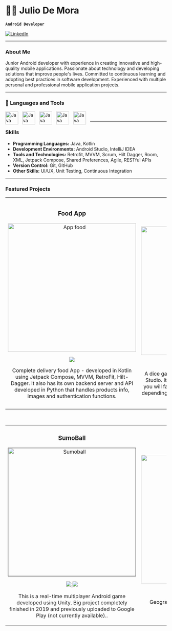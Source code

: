 # 🏄‍♂️ Julio De Mora

**`Android Developer`**

[![LinkedIn](https://img.shields.io/badge/LinkedIn-DeMora-blue)](https://www.linkedin.com/in/julio-de-mora/)

---

### About Me

Junior Android developer with experience in creating innovative and high-quality mobile applications. Passionate about technology and developing solutions that improve people's lives. Committed to continuous learning and adopting best practices in software development. Experienced with multiple personal and professional mobile application projects.

---

### 🧰 Languages and Tools

<img align="left" alt="Java" width="40px" style="padding-right:10px;" src="https://cdn.jsdelivr.net/gh/devicons/devicon/icons/java/java-original.svg"/>
<img align="left" alt="Java" width="40px" style="padding-right:10px;" src="https://cdn.jsdelivr.net/gh/devicons/devicon@latest/icons/kotlin/kotlin-original.svg" />
<img align="left" alt="Java" width="40px" style="padding-right:10px;" src="https://cdn.jsdelivr.net/gh/devicons/devicon@latest/icons/xml/xml-original.svg" />
<img align="left" alt="Java" width="40px" style="padding-right:10px;" src="https://cdn.jsdelivr.net/gh/devicons/devicon@latest/icons/jetpackcompose/jetpackcompose-original-wordmark.svg" />
<img align="left" alt="Java" width="40px" style="padding-right:10px;" src="https://cdn.jsdelivr.net/gh/devicons/devicon@latest/icons/androidstudio/androidstudio-original.svg" />
<br />

---

### Skills

- **Programming Languages:** Java, Kotlin
- **Development Environments:** Android Studio, IntelliJ IDEA
- **Tools and Technologies:** Retrofit, MVVM, Scrum, Hilt Dagger, Room, XML, Jetpack Compose, Shared Preferences, Agile, RESTful APIs
- **Version Control:** Git, GitHub
- **Other Skills:** UI/UX, Unit Testing, Continuous Integration

---

### Featured Projects

<table>
<tr>
<td width="50%">
<h3 align="center">Food App </h3>
<div align="center">
<a href="https://github.com/DeMoraDev/my-food-app" target="_blank"><img src="https://github.com/user-attachments/assets/10a07355-a399-4742-a18b-248e605e3498" width="400" alt="App food"></a>
<p>
<a href="https://github.com/DeMoraDev/my-food-app" target="_blank">
<img src="https://img.shields.io/badge/CÓDIGO-ff9?style=for-the-badge&logo=github&logoColor=black">
</a>
</p>
<p>Complete delivery food App</strong> - developed in Kotlin using Jetpack Compose, MVVM, RetroFit, Hilt-Dagger. It also has its own backend server and API developed in Python that handles products info, images and authentication functions.</p>
</div>
                                                                                      
</td>

<td width="50%">
               <br>
<h3 align="center">Matatena</h3>
<div align="center">                                       
<a href="https://github.com/DeMoraDev/matatena" target="_blank"><img src="https://github.com/user-attachments/assets/dce9a3cc-4f46-40d4-8754-3ab9f8f29a3c" width="400" alt="Matatena"></a>
<br>
<p>
<a href="https://github.com/DeMoraDev/matatena" target="_blank">
<img src="https://img.shields.io/badge/C%C3%93DIGO-80ffaa?style=for-the-badge&logo=github&logoColor=black">
</a>
</p>
</p>A dice game made in Java and XML using Android Studio. It is a game of chance and strategy where you will face an AI opponent that varies in difficulty depending on the enemy. There's gambling and cats :)</p>

</div>                                                             
</table>                                                                                 
</div>
<br>

<table>
<tr>
<td width="50%">
<h3 align="center">SumoBall</h3>
<div align="center">
<a href="" target="_blank"><img src="https://github.com/user-attachments/assets/817b9249-e75f-4b46-b580-d7195de83570" width="400" alt="Sumoball"></a>
<p>
<a href="" target="_blank">
<img src="https://img.shields.io/badge/CÓDIGO-ff9?style=for-the-badge&logo=github&logoColor=black">
</a>
<a href="https://www.youtube.com/watch?v=Fn4OgxTEeDo" target="_blank">
<img src="https://img.shields.io/badge/-Youtube-green?style=for-the-badge&color=fbfc40">
</a>
</p>
<p>This is a real-time multiplayer Android game developed using Unity. Big project completely finished in 2019 and previously uploaded to Google Play (not currently available)..</p>
</div>
                                                                                      
</td>       

<td width="50%">
<h3 align="center">Geography game</h3>
<div align="center">
<a href="https://github.com/DeMoraDev/Capitales" target="_blank"><img src="" width="400" alt="Capitales y banderas"></a>
<p>
<a href="https://github.com/DeMoraDev/Capitales" target="_blank">
<img src="https://img.shields.io/badge/C%C3%93DIGO-cfaae0?style=for-the-badge&logo=github&logoColor=black">
</a>
</p>
<p>Geography quiz game made with Java/XML in Android Studio.</p>
</div>
                                                                                      
</td>  
</table>                                                                                 
</div>
<br>

